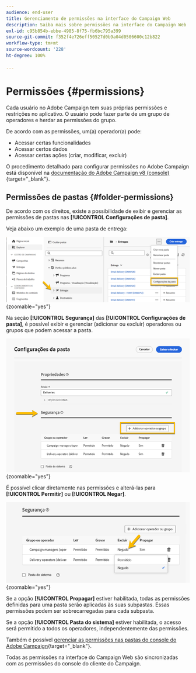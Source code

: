 ```yaml
---
audience: end-user
title: Gerenciamento de permissões na interface do Campaign Web
description: Saiba mais sobre permissões na interface do Campaign Web
exl-id: c95b854b-ebbe-4985-8f75-fb6bc795a399
source-git-commit: f352f4e726eff50527d0b9a04d0506600c12b822
workflow-type: tm+mt
source-wordcount: '228'
ht-degree: 100%

---
```



# Permissões {#permissions}

Cada usuário no Adobe Campaign tem suas próprias permissões e restrições no aplicativo. O usuário pode fazer parte de um grupo de operadores e herdar as permissões do grupo.

De acordo com as permissões, um(a) operador(a) pode:

* Acessar certas funcionalidades
* Acessar certos dados
* Acessar certas ações (criar, modificar, excluir)

O procedimento detalhado para configurar permissões no Adobe Campaign está disponível na [documentação do Adobe Campaign v8 (console)](https://experienceleague.adobe.com/pt/docs/campaign/campaign-v8/admin/permissions/gs-permissions){target="_blank"}.

## Permissões de pastas {#folder-permissions}

De acordo com os direitos, existe a possibilidade de exibir e gerenciar as permissões de pastas nas **[!UICONTROL Configurações de pasta]**.

Veja abaixo um exemplo de uma pasta de entrega:

![](assets/folder_settings.png){zoomable="yes"}

Na seção **[!UICONTROL Segurança]** das **[!UICONTROL Configurações de pasta]**, é possível exibir e gerenciar (adicionar ou excluir) operadores ou grupos que podem acessar a pasta.

![](assets/folder_security.png){zoomable="yes"}

É possível clicar diretamente nas permissões e alterá-las para **[!UICONTROL Permitir]** ou **[!UICONTROL Negar]**.

![](assets/folder_security_denied.png){zoomable="yes"}

Se a opção **[!UICONTROL Propagar]** estiver habilitada, todas as permissões definidas para uma pasta serão aplicadas às suas subpastas. Essas permissões podem ser sobrecarregadas para cada subpasta.

Se a opção **[!UICONTROL Pasta do sistema]** estiver habilitada, o acesso será permitido a todos os operadores, independentemente das permissões.

Também é possível [gerenciar as permissões nas pastas do console do Adobe Campaign](https://experienceleague.adobe.com/pt/docs/campaign/campaign-v8/admin/permissions/folder-permissions){target="_blank"}.

Todas as permissões na interface do Campaign Web são sincronizadas com as permissões do console do cliente do Campaign. 
